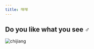 ```yaml
---
title: 咩咩
---
```


## Do you like what you see ♂

<img :src="$withBase('/assets/img/chijiang.png')" alt="chijiang">
